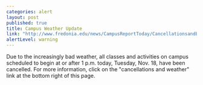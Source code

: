 ```yaml
---
categories: alert
layout: post
published: true
title: Campus Weather Update
link: "http://www.fredonia.edu/news/CampusReportToday/CancellationsandEmergencies/tabid/1380/Default.aspx"
alertLevel: warning
---
```


Due to the increasingly bad weather, all classes and activities on campus scheduled to begin at or after 1 p.m. today, Tuesday, Nov. 18, have been cancelled. For more information, click on the "cancellations and weather" link at the bottom right of this page.